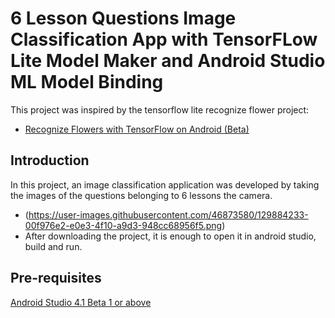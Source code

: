 # 6 Lesson Questions Image Classification App with TensorFLow Lite Model Maker and Android Studio ML Model Binding

This project was inspired by the tensorflow lite recognize flower project:

* [Recognize Flowers with TensorFlow on Android (Beta)](https://codelabs.developers.google.com/codelabs/recognize-flowers-with-tensorflow-on-android/index.html#5)

## Introduction

In this project, an image classification application was developed by taking the images of the questions belonging to 6 lessons the camera.

* (https://user-images.githubusercontent.com/46873580/129884233-00f976e2-e0e3-4f10-a9d3-948cc68956f5.png)
* After downloading the project, it is enough to open it in android studio, build and run.

## Pre-requisites

[Android Studio 4.1 Beta 1 or above](http://developers.android.com/studio/preview)
